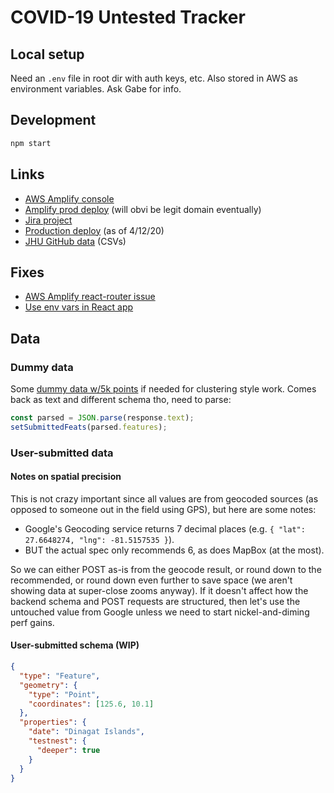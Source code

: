 # COVID-19 Untested Tracker

## Local setup

Need an `.env` file in root dir with auth keys, etc. Also stored in AWS as environment variables. Ask Gabe for info.

## Development

```bash
npm start
```

## Links

- [AWS Amplify console](https://console.aws.amazon.com/amplify/home?region=us-east-1)
- [Amplify prod deploy](https://master.d27kqd75u1q0ac.amplifyapp.com/) (will obvi be legit domain eventually)
- [Jira project](https://cmu-covid.atlassian.net/browse/COV)
- [Production deploy](https://master.d3detajy1g4axn.amplifyapp.com/) (as of 4/12/20)
- [JHU GitHub data](https://github.com/CSSEGISandData/COVID-19) (CSVs)

## Fixes

- [AWS Amplify react-router issue](https://github.com/aws-amplify/amplify-js/issues/2498#issuecomment-455162939)
- [Use env vars in React app](https://create-react-app.dev/docs/adding-custom-environment-variables/#referencing-environment-variables-in-the-html)

## Data

### Dummy data

Some [dummy data w/5k points](https://gist.githubusercontent.com/abettermap/099c2d469314cf90fcea0cc3c61643f5/raw/2df05ec61ca435a27a2dddbc1b624ad54a957613/fake-covid-pts.json) if needed for clustering style work. Comes back as text and different schema tho, need to parse:

```js
const parsed = JSON.parse(response.text);
setSubmittedFeats(parsed.features);
```

### User-submitted data

#### Notes on spatial precision

This is not crazy important since all values are from geocoded sources (as opposed to someone out in the field using GPS), but here are some notes:

- Google's Geocoding service returns 7 decimal places (e.g. `{ "lat": 27.6648274, "lng": -81.5157535 }`).
- BUT the actual spec only recommends 6, as does MapBox (at the most).

So we can either POST as-is from the geocode result, or round down to the recommended, or round down even further to save space (we aren't showing data at super-close zooms anyway). If it doesn't affect how the backend schema and POST requests are structured, then let's use the untouched value from Google unless we need to start nickel-and-diming perf gains.

#### User-submitted schema (WIP)

```json
{
  "type": "Feature",
  "geometry": {
    "type": "Point",
    "coordinates": [125.6, 10.1]
  },
  "properties": {
    "date": "Dinagat Islands",
    "testnest": {
      "deeper": true
    }
  }
}
```
